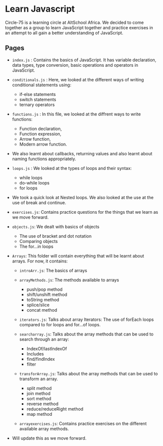 # Learn Javascript
 Circle-75 is a learning circle at AltSchool Africa. We decided to come together as a group to learn JavaScript together and practice exercises in an attempt to all gain a better understanding of JavaScript.

## Pages
- `index.js` : Contains the basics of JavaScript. It has variable declaration, data types, type  conversion, basic operations and operators in JavaScript.

- `conditionals.js` : Here, we looked at the different ways of writing conditional statements using:
    - if-else statements
    - switch statements
    - ternary operators

- `functions.js` : In this file, we looked at the diffrent ways to write functions: 
    - Function declaration, 
    - Function expression, 
    - Arrow function, 
    - Modern arrow function. 
- We also learnt about callbacks, returning values and also learnt about naming functions appropriately. 

- `loops.js` : We looked at the types of loops and their syntax:
    - while loops
    - do-while loops
    - for loops
- We took a quick look at Nested loops. We also looked at the use at the use of break and continue.

- `exercises.js`: Contains practice questions for the things that we learn as we move forward.

- `objects.js`: We dealt with  basics of objects
    - The use of bracket and dot notation
    - Comparing objects
    - The for...in loops

- `Arrays`: This folder will contain everything that will be learnt about arrays. For now, it contains:
    - `introArr.js`: The basics of arrays
    - `arrayMethods.js`: The methods available to arrays
        - push/pop method
        - shift/unshift method
        - toString method
        - splice/slice
        - concat method
    - `iterators.js`: Talks about array Iterators: The use of forEach loops compared to for loops and for...of loops.
    - `searcharray.js`: Talks about the array methods that can be used to search through an array:
        - IndexOf/lastIndexOf
        - Includes
        - find/findIndex
        - filter
    - `transforArray.js`: Talks about the array methods that can be used to transform an array.
        - split method
        - join method
        - sort method
        - reverse method
        - reduce/reduceRight method
        - map method

    - `arrayexercises.js`: Contains practice exercises on the different available array methods.

    
- Will update this as we move forward.
